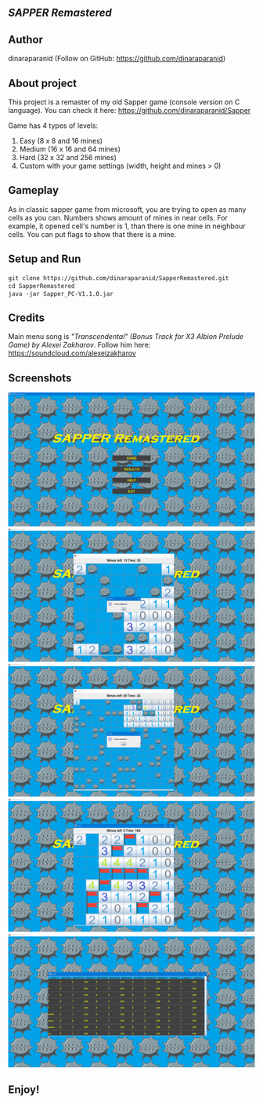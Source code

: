 *SAPPER Remastered*
--------------------

Author
--------------------
dinaraparanid (Follow on GitHub: https://github.com/dinaraparanid)

About project
--------------------
This project is a remaster of my old Sapper game (console version on C language).
You can check it here: https://github.com/dinaraparanid/Sapper

Game has 4 types of levels:
1. Easy (8 x 8 and 16 mines)
2. Medium (16 x 16 and 64 mines)
3. Hard (32 x 32 and 256 mines)
4. Custom with your game settings (width, height and mines > 0)

Gameplay
--------------------
As in classic sapper game from microsoft, you are trying to open as many cells as you can.
Numbers shows amount of mines in near cells. For example, it opened cell's number is 1,
than there is one mine in neighbour cells. You can put flags to show that there is a mine.

Setup and Run
--------------------
```shell
git clone https://github.com/dinaraparanid/SapperRemastered.git
cd SapperRemastered
java -jar Sapper_PC-V1.1.0.jar
```

Credits
--------------------
Main menu song is *"Transcendental" 
(Bonus Track for X3 Albion Prelude Game) by Alexei Zakharov*.
Follow him here: https://soundcloud.com/alexeizakharov

Screenshots
--------------------

![0](MainMenu.png)
![1](screen1.png)
![2](screen2.png)
![3](screen3.png)
![4](screen4.png)

Enjoy!
--------------------